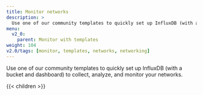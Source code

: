 ```yaml
---
title: Monitor networks
description: >
  Use one of our community templates to quickly set up InfluxDB (with a bucket and dashboard) to collect, analyze, and monitor your networks.
menu:
  v2_0:
    parent: Monitor with templates
weight: 104
v2.0/tags: [monitor, templates, networks, networking]
---
```


Use one of our community templates to quickly set up InfluxDB (with a bucket and dashboard) to collect, analyze, and monitor your networks.

{{< children >}}